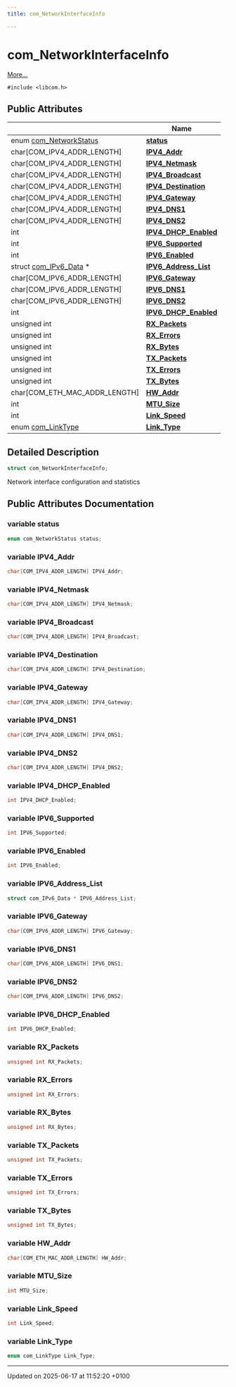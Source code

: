 ```yaml
---
title: com_NetworkInterfaceInfo

---
```


# com_NetworkInterfaceInfo



 [More...](#detailed-description)


`#include <libcom.h>`

## Public Attributes

|                | Name           |
| -------------- | -------------- |
| enum [com_NetworkStatus](libcom_8h.md#enum-com-networkstatus) | **[status](structcom___network_interface_info.md#variable-status)**  |
| char[COM_IPV4_ADDR_LENGTH] | **[IPV4_Addr](structcom___network_interface_info.md#variable-ipv4-addr)**  |
| char[COM_IPV4_ADDR_LENGTH] | **[IPV4_Netmask](structcom___network_interface_info.md#variable-ipv4-netmask)**  |
| char[COM_IPV4_ADDR_LENGTH] | **[IPV4_Broadcast](structcom___network_interface_info.md#variable-ipv4-broadcast)**  |
| char[COM_IPV4_ADDR_LENGTH] | **[IPV4_Destination](structcom___network_interface_info.md#variable-ipv4-destination)**  |
| char[COM_IPV4_ADDR_LENGTH] | **[IPV4_Gateway](structcom___network_interface_info.md#variable-ipv4-gateway)**  |
| char[COM_IPV4_ADDR_LENGTH] | **[IPV4_DNS1](structcom___network_interface_info.md#variable-ipv4-dns1)**  |
| char[COM_IPV4_ADDR_LENGTH] | **[IPV4_DNS2](structcom___network_interface_info.md#variable-ipv4-dns2)**  |
| int | **[IPV4_DHCP_Enabled](structcom___network_interface_info.md#variable-ipv4-dhcp-enabled)**  |
| int | **[IPV6_Supported](structcom___network_interface_info.md#variable-ipv6-supported)**  |
| int | **[IPV6_Enabled](structcom___network_interface_info.md#variable-ipv6-enabled)**  |
| struct [com_IPv6_Data](structcom___i_pv6___data.md) * | **[IPV6_Address_List](structcom___network_interface_info.md#variable-ipv6-address-list)**  |
| char[COM_IPV6_ADDR_LENGTH] | **[IPV6_Gateway](structcom___network_interface_info.md#variable-ipv6-gateway)**  |
| char[COM_IPV6_ADDR_LENGTH] | **[IPV6_DNS1](structcom___network_interface_info.md#variable-ipv6-dns1)**  |
| char[COM_IPV6_ADDR_LENGTH] | **[IPV6_DNS2](structcom___network_interface_info.md#variable-ipv6-dns2)**  |
| int | **[IPV6_DHCP_Enabled](structcom___network_interface_info.md#variable-ipv6-dhcp-enabled)**  |
| unsigned int | **[RX_Packets](structcom___network_interface_info.md#variable-rx-packets)**  |
| unsigned int | **[RX_Errors](structcom___network_interface_info.md#variable-rx-errors)**  |
| unsigned int | **[RX_Bytes](structcom___network_interface_info.md#variable-rx-bytes)**  |
| unsigned int | **[TX_Packets](structcom___network_interface_info.md#variable-tx-packets)**  |
| unsigned int | **[TX_Errors](structcom___network_interface_info.md#variable-tx-errors)**  |
| unsigned int | **[TX_Bytes](structcom___network_interface_info.md#variable-tx-bytes)**  |
| char[COM_ETH_MAC_ADDR_LENGTH] | **[HW_Addr](structcom___network_interface_info.md#variable-hw-addr)**  |
| int | **[MTU_Size](structcom___network_interface_info.md#variable-mtu-size)**  |
| int | **[Link_Speed](structcom___network_interface_info.md#variable-link-speed)**  |
| enum [com_LinkType](libcom_8h.md#enum-com-linktype) | **[Link_Type](structcom___network_interface_info.md#variable-link-type)**  |

## Detailed Description

```cpp
struct com_NetworkInterfaceInfo;
```


Network interface configuration and statistics 

## Public Attributes Documentation

### variable status

```cpp
enum com_NetworkStatus status;
```


### variable IPV4_Addr

```cpp
char[COM_IPV4_ADDR_LENGTH] IPV4_Addr;
```


### variable IPV4_Netmask

```cpp
char[COM_IPV4_ADDR_LENGTH] IPV4_Netmask;
```


### variable IPV4_Broadcast

```cpp
char[COM_IPV4_ADDR_LENGTH] IPV4_Broadcast;
```


### variable IPV4_Destination

```cpp
char[COM_IPV4_ADDR_LENGTH] IPV4_Destination;
```


### variable IPV4_Gateway

```cpp
char[COM_IPV4_ADDR_LENGTH] IPV4_Gateway;
```


### variable IPV4_DNS1

```cpp
char[COM_IPV4_ADDR_LENGTH] IPV4_DNS1;
```


### variable IPV4_DNS2

```cpp
char[COM_IPV4_ADDR_LENGTH] IPV4_DNS2;
```


### variable IPV4_DHCP_Enabled

```cpp
int IPV4_DHCP_Enabled;
```


### variable IPV6_Supported

```cpp
int IPV6_Supported;
```


### variable IPV6_Enabled

```cpp
int IPV6_Enabled;
```


### variable IPV6_Address_List

```cpp
struct com_IPv6_Data * IPV6_Address_List;
```


### variable IPV6_Gateway

```cpp
char[COM_IPV6_ADDR_LENGTH] IPV6_Gateway;
```


### variable IPV6_DNS1

```cpp
char[COM_IPV6_ADDR_LENGTH] IPV6_DNS1;
```


### variable IPV6_DNS2

```cpp
char[COM_IPV6_ADDR_LENGTH] IPV6_DNS2;
```


### variable IPV6_DHCP_Enabled

```cpp
int IPV6_DHCP_Enabled;
```


### variable RX_Packets

```cpp
unsigned int RX_Packets;
```


### variable RX_Errors

```cpp
unsigned int RX_Errors;
```


### variable RX_Bytes

```cpp
unsigned int RX_Bytes;
```


### variable TX_Packets

```cpp
unsigned int TX_Packets;
```


### variable TX_Errors

```cpp
unsigned int TX_Errors;
```


### variable TX_Bytes

```cpp
unsigned int TX_Bytes;
```


### variable HW_Addr

```cpp
char[COM_ETH_MAC_ADDR_LENGTH] HW_Addr;
```


### variable MTU_Size

```cpp
int MTU_Size;
```


### variable Link_Speed

```cpp
int Link_Speed;
```


### variable Link_Type

```cpp
enum com_LinkType Link_Type;
```


-------------------------------

Updated on 2025-06-17 at 11:52:20 +0100